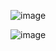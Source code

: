 ![image](https://github.com/user-attachments/assets/6dde14fb-b567-4f93-b622-6719c853c0bb)

![image](https://github.com/user-attachments/assets/af8fee98-0878-4dfc-bcdb-36a8aa2d0af5)
